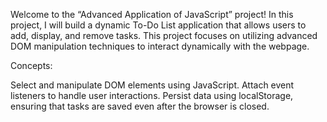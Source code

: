 Welcome to the “Advanced Application of JavaScript” project! In this project, I will build a dynamic To-Do List application that allows users to add, display, and remove tasks. This project focuses on utilizing advanced DOM manipulation techniques to interact dynamically with the webpage.

Concepts:

Select and manipulate DOM elements using JavaScript.
Attach event listeners to handle user interactions.
Persist data using localStorage, ensuring that tasks are saved even after the browser is closed.